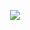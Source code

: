 <p align="center">
    <img src="https://github.com/klam2k20/Little-Lemon-Homepage/blob/main/images/animation.gif">
</p>
